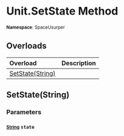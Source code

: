 # Unit.SetState Method

<small>**Namespace**: SpaceUsurper</small>

## Overloads

<div markdown="1" class="member-table">

| Overload | Description |
| :------- | ----------- |
| [SetState(String)](#String_) |  | 

</div>

## SetState(String)
### Parameters
#### <small>[String](https://docs.microsoft.com/en-us/dotnet/api/system.string?view=netframework-4.5)</small> `state`

